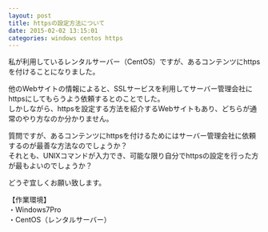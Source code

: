 ```yaml
---
layout: post
title: httpsの設定方法について
date: 2015-02-02 13:15:01
categories: windows centos https
---
```

<p>私が利用しているレンタルサーバー（CentOS）ですが、あるコンテンツにhttpsを付けることになりました。</p>

<p>他のWebサイトの情報によると、SSLサービスを利用してサーバー管理会社にhttpsにしてもらうよう依頼するとのことでした。<br>
しかしながら、httpsを設定する方法を紹介するWebサイトもあり、どちらが通常のやり方なのか分かりません。</p>

<p>質問ですが、あるコンテンツにhttpsを付けるためにはサーバー管理会社に依頼するのが最善な方法なのでしょうか？<br>
それとも、UNIXコマンドが入力でき、可能な限り自分でhttpsの設定を行った方が最もよいのでしょうか？</p>

<p>どうぞ宜しくお願い致します。</p>

<p>【作業環境】<br>
・Windows7Pro<br>
・CentOS（レンタルサーバー）</p>
